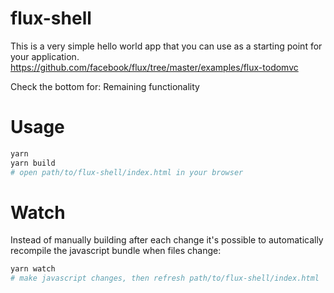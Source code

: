 # flux-shell

This is a very simple hello world app that you can use as a starting point for
your application.
https://github.com/facebook/flux/tree/master/examples/flux-todomvc

Check the bottom for: Remaining functionality

# Usage

```bash
yarn
yarn build
# open path/to/flux-shell/index.html in your browser
```

# Watch

Instead of manually building after each change it's possible to automatically
recompile the javascript bundle when files change:

```bash
yarn watch
# make javascript changes, then refresh path/to/flux-shell/index.html
```
